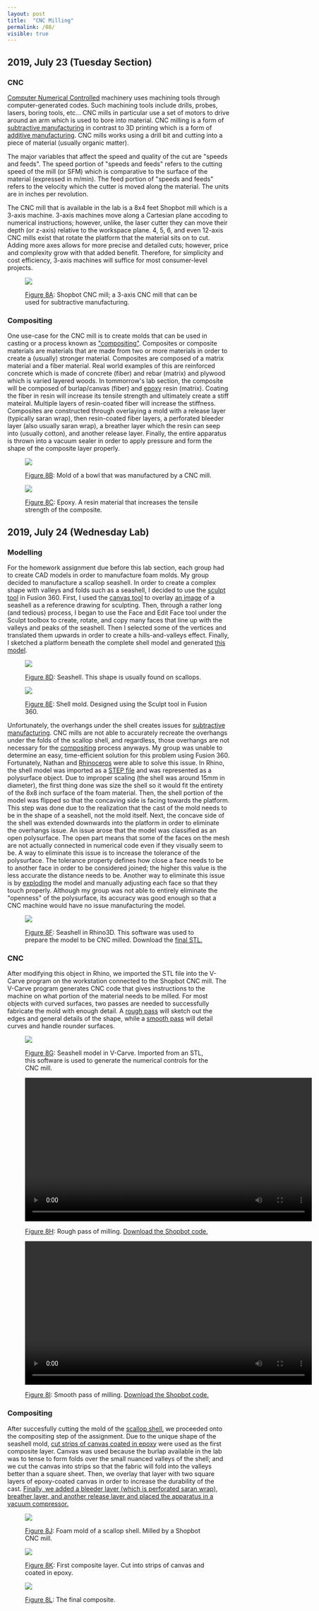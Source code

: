 ```yaml
---
layout: post
title:  "CNC Milling"
permalink: /08/
visible: true
---
```


## 2019, July 23 (Tuesday Section)

### CNC
[Computer Numerical Controlled](https://en.wikipedia.org/wiki/Numerical_control) machinery uses machining tools through computer-generated codes. Such machining tools include drills, probes, lasers, boring tools, etc... CNC mills in particular use a set of motors to drive around an arm which is used to bore into material. CNC milling is a form of [subtractive manufacturing](https://en.wikipedia.org/wiki/Machining) in contrast to 3D printing which is a form of [additive manufacturing](https://en.wikipedia.org/wiki/3D_printing). CNC mills works using a drill bit and cutting into a piece of material (usually organic matter).

The major variables that affect the speed and quality of the cut are "speeds and feeds". The speed portion of "speeds and feeds" refers to the cutting speed of the mill (or SFM) which is comparative to the surface of the material (expressed in m/min). The feed portion of "speeds and feeds" refers to the velocity which the cutter is moved along the material. The units are in inches per revolution.

The CNC mill that is available in the lab is a 8x4 feet Shopbot mill which is a 3-axis machine. 3-axis machines move along a Cartesian plane accoding to numerical instructions; however, unlike, the laser cutter they can move their depth (or z-axis) relative to the workspace plane. 4, 5, 6, and even 12-axis CNC mills exist that rotate the platform that the material sits on to cut. Adding more axes allows for more precise and detailed cuts; however, price and complexity grow with that added benefit. Therefore, for simplicity and cost efficiency, 3-axis machines will suffice for most consumer-level projects.

<figure id="8a">
	<img src="./shopbot_mill.jpg">
	<p><a href="#8a">Figure 8A</a>: Shopbot CNC mill; a 3-axis CNC mill that can be used for subtractive manufacturing.</p>
</figure>

### Compositing
One use-case for the CNC mill is to create molds that can be used in casting or a process known as ["compositing"](https://en.wikipedia.org/wiki/Composite_material). Composites or composite materials are materials that are made from two or more materials in order to create a (usually) stronger material. Composites are composed of a matrix material and a fiber material. Real world examples of this are reinforced concrete which is made of concrete (fiber) and rebar (matrix) and plywood which is varied layered woods. In tommorrow's lab section, the composite will be composed of burlap/canvas (fiber) and [epoxy](#8c) resin (matrix). Coating the fiber in resin will increase its tensile strength and ultimately create a stiff mateiral. Multiple layers of resin-coated fiber will increase the stiffness. Composites are constructed through overlaying a mold with a release layer (typically saran wrap), then resin-coated fiber layers, a perforated bleeder layer (also usually saran wrap), a breather layer which the resin can seep into (usually cotton), and another release layer. Finally, the entire apparatus is thrown into a vacuum sealer in order to apply pressure and form the shape of the composite layer properly.

<figure id="8b">
	<img src="./bowl_mold.jpg">
	<p><a href="#8b">Figure 8B</a>: Mold of a bowl that was manufactured by a CNC mill.</p>
</figure>

<figure id="8c">
	<img src="./epoxy.jpg">
	<p><a href="#8c">Figure 8C</a>: Epoxy. A resin material that increases the tensile strength of the composite.</p>
</figure>

## 2019, July 24 (Wednesday Lab)

### Modelling
For the homework assignment due before this lab section, each group had to create CAD models in order to manufacture foam molds. My group decided to manufacture a scallop seashell. In order to create a complex shape with valleys and folds such as a seashell, I decided to use the [sculpt tool](https://knowledge.autodesk.com/support/inventor-products/learn-explore/caas/video/youtube/watch-v-LbzQW586rzs.html) in Fusion 360. First, I used the [canvas tool](https://knowledge.autodesk.com/support/fusion-360/learn-explore/caas/sfdcarticles/sfdcarticles/How-to-Import-an-Image-as-an-Attached-Canvas.html) to overlay [an image](#8d) of a seashell as a reference drawing for sculpting. Then, through a rather long (and tedious) process, I began to use the Face and Edit Face tool under the Sculpt toolbox to create, rotate, and copy many faces that line up with the valleys and peaks of the seashell. Then I selected some of the vertices and translated them upwards in order to create a hills-and-valleys effect. Finally, I sketched a platform beneath the complete shell model and generated [this model](#8e).

<figure id="8d">
	<img src="./seashell.jpg">
	<p><a href="#8d">Figure 8D</a>: Seashell. This shape is usually found on scallops.</p>
</figure>

<figure id="8e">
	<img src="./shell_fusion.png">
	<p><a href="#8e">Figure 8E</a>: Shell mold. Designed using the Sculpt tool in Fusion 360.</p>
</figure>

Unfortunately, the overhangs under the shell creates issues for [subtractive manufacturing](#cnc). CNC mills are not able to accurately recreate the overhangs under the folds of the scallop shell, and regardless, those overhangs are not necessary for the [compositing](#compositing) process anyways. My group was unable to determine an easy, time-efficient solution for this problem using Fusion 360. Fortunately, Nathan and [Rhinoceros](https://en.wikipedia.org/wiki/Rhinoceros_3D) were able to solve this issue. In Rhino, the shell model was imported as a [STEP file](https://en.wikipedia.org/wiki/ISO_10303-21) and was represented as a polysurface object. Due to improper scaling (the shell was around 15mm in diameter), the first thing done was size the shell so it would fit the entirety of the 8x8 inch surface of the foam material. Then, the shell portion of the model was flipped so that the concaving side is facing towards the platform. This step was done due to the realization that the cast of the mold needs to be in the shape of a seashell, not the mold itself. Next, the concave side of the shell was extended downwards into the platform in order to eliminate the overhangs issue. An issue arose that the model was classified as an open polysurface. The open part means that some of the faces on the mesh are not actually connected in numerical code even if they visually seem to be. A way to eliminate this issue is to increase the tolerance of the polysurface. The tolerance property defines how close a face needs to be to another face in order to be considered joined; the higher this value is the less accurate the distance needs to be. Another way to eliminate this issue is by [exploding](https://docs.mcneel.com/rhino/5/help/en-us/commands/explode.htm) the model and manually adjusting each face so that they touch properly. Although my group was not able to entirely eliminate the "openness" of the polysurface, its accuracy was good enough so that a CNC machine would have no issue manufacturing the model.

<figure id="8f">
	<img src="./shell_rhino.jpg">
	<p><a href="#8f">Figure 8F</a>: Seashell in Rhino3D. This software was used to prepare the model to be CNC milled. Download the <a href="./seashell.stl" download>final STL.</a></p>
</figure>

### CNC
After modifying this object in Rhino, we imported the STL file into the V-Carve program on the workstation connected to the Shopbot CNC mill. The V-Carve program generates CNC code that gives instructions to the machine on what portion of the material needs to be milled. For most objects with curved surfaces, two passes are needed to successfully fabricate the mold with enough detail. A [rough pass](#8h) will sketch out the edges and general details of the shape, while a [smooth pass](#8i) will detail curves and handle rounder surfaces. 

<figure id="8g">
	<img src="./shell_vcarve.jpg">
	<p><a href="8g">Figure 8G</a>: Seashell model in V-Carve. Imported from an STL, this software is used to generate the numerical controls for the CNC mill.</p>
</figure>

<figure id="8h">
	<video width="650" controls>
		<source src="./shell_rough.mp4" type="video/mp4">
	</video>
	<p><a href="#8h">Figure 8H</a>: Rough pass of milling. <a href="./3D Roughing 1.sbp">Download the Shopbot code.</a></p>
</figure>

<figure id="8i">
	<video width="650" controls>
		<source src="./shell_finish.mp4" type="video/mp4">
	</video>
	<p><a href="#8i">Figure 8I</a>: Smooth pass of milling. <a href="./3D Finish 2.sbp">Download the Shopbot code.</a></p>
</figure>

### Compositing
After succesfully cutting the mold of the [scallop shell](#8j), we proceeded onto the compositing step of the assignment. Due to the unique shape of the seashell mold, [cut strips of canvas coated in epoxy](#8k) were used as the first composite layer. Canvas was used because the burlap available in the lab was to tense to form folds over the small nuanced valleys of the shell; and we cut the canvas into strips so that the fabric will fold into the valleys better than a square sheet. Then, we overlay that layer with two square layers of epoxy-coated canvas in order to increase the durability of the cast. [Finally, we added a bleeder layer (which is perforated saran wrap), breather layer, and another release layer and placed the apparatus in a vacuum compressor.](#8l)

<figure id="8j">
	<img src="./shell_mold.jpg">
	<p><a href="8j">Figure 8J</a>: Foam mold of a scallop shell. Milled by a Shopbot CNC mill.</p>
</figure>

<figure id="8k">
	<img src="./composite_layer.jpg">
	<p><a href="8k">Figure 8K</a>: First composite layer. Cut into strips of canvas and coated in epoxy.</p>
</figure>

<figure id="8l">
	<img src="./composite.jpg">
	<p><a href="8l">Figure 8L</a>: The final composite.	</p>
</figure>